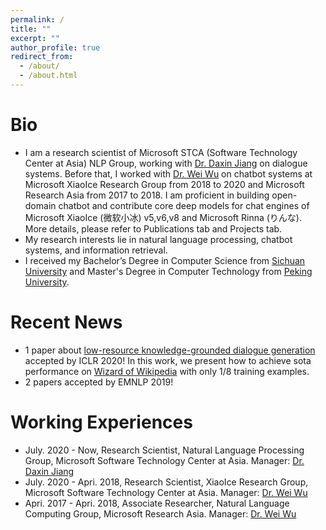 ```yaml
---
permalink: /
title: ""
excerpt: ""
author_profile: true
redirect_from: 
  - /about/
  - /about.html
---
```



# Bio
* I am a research scientist of Microsoft STCA (Software Technology Center at Asia) NLP Group, working with <a href="https://www.microsoft.com/en-us/research/people/djiang/">Dr. Daxin Jiang</a> on dialogue systems. Before that, I worked with <a href="https://sites.google.com/view/wei-wu-homepage">Dr. Wei Wu</a> on chatbot systems at Microsoft XiaoIce Research Group from 2018 to 2020 and Microsoft Research Asia from 2017 to 2018. I am proficient in building open-domain chatbot and contribute core deep models for chat engines of Microsoft XiaoIce (微软小冰) v5,v6,v8 and Microsoft Rinna (りんな). More details, please refer to Publications tab and Projects tab.
* My research interests lie in natural language processing, chatbot systems, and information retrieval.
* I received my Bachelor’s Degree in Computer Science from [Sichuan University](http://http://scu.edu.cn/) and Master's Degree in Computer Technology from [Peking University](https://www.pku.edu.cn/).

# Recent News
* 1 paper about <a href="https://openreview.net/forum?id=rJeIcTNtvS">low-resource knowledge-grounded dialogue generation</a> accepted by ICLR 2020! In this work, we present how to achieve sota performance on <a href="https://arxiv.org/abs/1811.01241">Wizard of Wikipedia</a> with only 1/8 training examples. 
* 2 papers accepted by EMNLP 2019!

# Working Experiences
* July. 2020 - Now, Research Scientist, Natural Language Processing Group, Microsoft Software Technology Center at Asia. Manager: <a href="https://www.microsoft.com/en-us/research/people/djiang/">Dr. Daxin Jiang</a>
* July. 2020 - Apri. 2018, Research Scientist, XiaoIce Research Group, Microsoft Software Technology Center at Asia. Manager: <a href="https://sites.google.com/view/wei-wu-homepage">Dr. Wei Wu</a>
* Apri. 2017 - Apri. 2018, Associate Researcher, Natural Language Computing Group, Microsoft Research Asia. Manager: <a href="https://sites.google.com/view/wei-wu-homepage">Dr. Wei Wu</a>

